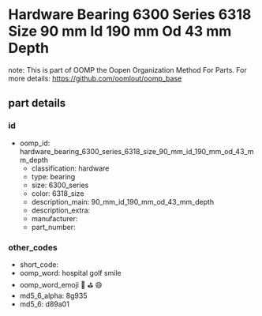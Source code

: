 # Hardware Bearing 6300 Series 6318 Size 90 mm Id 190 mm Od 43 mm Depth  

note: This is part of OOMP the Oopen Organization Method For Parts. For more details: https://github.com/oomlout/oomp_base

##  part details





### id
* oomp_id: hardware_bearing_6300_series_6318_size_90_mm_id_190_mm_od_43_mm_depth
  * classification: hardware
  * type: bearing
  * size: 6300_series
  * color: 6318_size
  * description_main: 90_mm_id_190_mm_od_43_mm_depth
  * description_extra: 
  * manufacturer: 
  * part_number: 

### other_codes
* short_code: 
* oomp_word: hospital golf smile
* oomp_word_emoji :hospital: :golf: :smile:
* md5_6_alpha: 8g935
* md5_6: d89a01